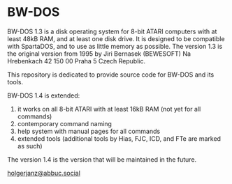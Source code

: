# BW-DOS

BW-DOS 1.3 is a disk operating system for 8-bit ATARI computers with at least 48kB RAM, and at least one disk drive. It is designed to be compatible with SpartaDOS, and to use as little memory as possible. The version 1.3 is the original version from 1995 by Jiri Bernasek (BEWESOFT) Na Hrebenkach 42 150 00 Praha 5 Czech Republic.

This repository is dedicated to provide source code for BW-DOS and its tools.

BW-DOS 1.4 is extended:

1. it works on all 8-bit ATARI with at least 16kB RAM (not yet for all commands)
2. contemporary command naming
3. help system with manual pages for all commands
4. extended tools (additional tools by Hias, FJC, ICD, and FTe are marked as such)

The version 1.4 is the version that will be maintained in the future.

holgerjanz@abbuc.social
